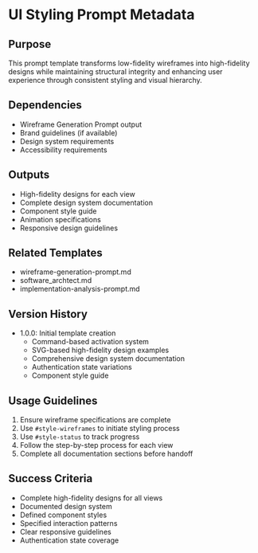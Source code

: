 # UI Styling Prompt Metadata

## Purpose

This prompt template transforms low-fidelity wireframes into high-fidelity designs while maintaining structural integrity and enhancing user experience through consistent styling and visual hierarchy.

## Dependencies

- Wireframe Generation Prompt output
- Brand guidelines (if available)
- Design system requirements
- Accessibility requirements

## Outputs

- High-fidelity designs for each view
- Complete design system documentation
- Component style guide
- Animation specifications
- Responsive design guidelines

## Related Templates

- wireframe-generation-prompt.md
- software_archtect.md
- implementation-analysis-prompt.md

## Version History

- 1.0.0: Initial template creation
  - Command-based activation system
  - SVG-based high-fidelity design examples
  - Comprehensive design system documentation
  - Authentication state variations
  - Component style guide

## Usage Guidelines

1. Ensure wireframe specifications are complete
2. Use `#style-wireframes` to initiate styling process
3. Use `#style-status` to track progress
4. Follow the step-by-step process for each view
5. Complete all documentation sections before handoff

## Success Criteria

- Complete high-fidelity designs for all views
- Documented design system
- Defined component styles
- Specified interaction patterns
- Clear responsive guidelines
- Authentication state coverage
